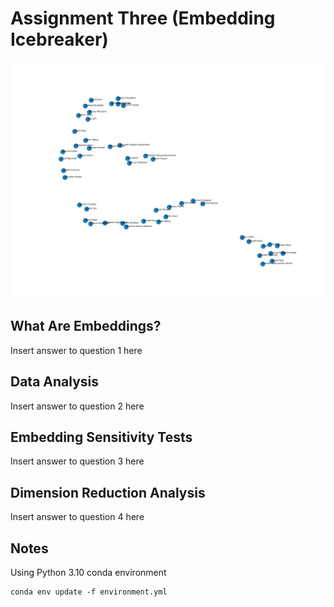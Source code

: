 # Assignment Three (Embedding Icebreaker)

![Sample output of script](visualization_tuned.png)  

## What Are Embeddings?
Insert answer to question 1 here

## Data Analysis
Insert answer to question 2 here

## Embedding Sensitivity Tests
Insert answer to question 3 here

## Dimension Reduction Analysis
Insert answer to question 4 here

## Notes
Using Python 3.10 conda environment
```commandline
conda env update -f environment.yml
```

